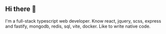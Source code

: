 ## Hi there 👋
I'm a full-stack typescript web developer. Know react, jquery, scss, express and fastify, mongodb, redis, sql, vite, docker.
Like to write native code.
<!--
**JustCreatedUser/JustCreatedUser** is a ✨ _special_ ✨ repository because its `README.md` (this file) appears on your GitHub profile.

Here are some ideas to get you started:

- 🔭 I’m currently working on ...
- 🌱 I’m currently learning ...
- 👯 I’m looking to collaborate on ...
- 🤔 I’m looking for help with ...
- 💬 Ask me about ...
- 📫 How to reach me: ...
- 😄 Pronouns: ...
- ⚡ Fun fact: ...
-->
